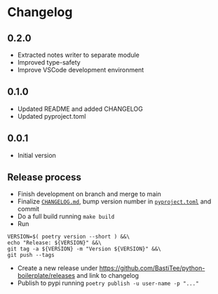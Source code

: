 # Changelog

## 0.2.0

- Extracted notes writer to separate module
- Improved type-safety
- Improve VSCode development environment

## 0.1.0

- Updated README and added CHANGELOG
- Updated pyproject.toml

## 0.0.1

- Initial version

## Release process

- Finish development on branch and merge to main
- Finalize [`CHANGELOG.md`](CHANGELOG.md), bump version number in [`pyproject.toml`](pyproject.toml) and commit
- Do a full build running `make build`
- Run

```shell
VERSION=$( poetry version --short ) &&\
echo "Release: ${VERSION}" &&\
git tag -a ${VERSION} -m "Version ${VERSION}" &&\
git push --tags
```

- Create a new release under <https://github.com/BastiTee/python-boilerplate/releases> and link to changelog
- Publish to pypi running `poetry publish -u user-name -p "..."`
